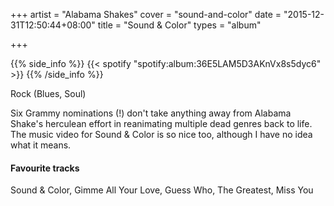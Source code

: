 +++
artist = "Alabama Shakes"
cover = "sound-and-color"
date = "2015-12-31T12:50:44+08:00"
title = "Sound & Color"
types = "album"

+++

{{% side_info %}}
{{< spotify "spotify:album:36E5LAM5D3AKnVx8s5dyc6" >}}
{{% /side_info %}}

Rock (Blues, Soul)

Six Grammy nominations (!) don't take anything away from Alabama Shake's herculean effort in reanimating multiple dead genres back to life. The music video for Sound & Color is so nice too, although I have no idea what it means.

#### Favourite tracks

Sound & Color, Gimme All Your Love, Guess Who, The Greatest, Miss You